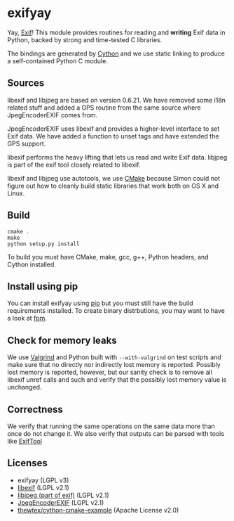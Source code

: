 # exifyay

Yay, [Exif][exif-wp]! This module provides routines for reading and
**writing** Exif data in Python, backed by strong and time-tested C
libraries.

The bindings are generated by [Cython][cython] and we use static
linking to produce a self-contained Python C module.

## Sources
libexif and libjpeg are based on version 0.6.21. We have removed some
i18n related stuff and added a GPS routine from the same source where
JpegEncoderEXIF comes from.

JpegEncoderEXIF uses libexif and provides a higher-level interface to
set Exif data. We have added a function to unset tags and have extended
the GPS support.

libexif performs the heavy lifting that lets us read and write Exif
data. libjpeg is part of the exif tool closely related to libexif.

libexif and libjpeg use autotools, we use [CMake][cmake] because Simon
could not figure out how to cleanly build static libraries that work
both on OS X and Linux.

## Build
```shell
cmake .
make
python setup.py install
```

To build you must have CMake, make, gcc, g++, Python headers, and
Cython installed.

## Install using pip
You can install exifyay using [pip][pip] but you must still have the
build requirements installed. To create binary distrbutions, you
may want to have a look at [fpm][fpm].

## Check for memory leaks
We use [Valgrind][valgrind] and Python built with `--with-valgrind` on
test scripts and make sure that no directly nor indirectly lost memory
is reported. Possibly lost memory is reported, however, but our sanity
check is to remove all libexif unref calls and such and verify that the
possibly lost memory value is unchanged.

## Correctness
We verify that running the same operations on the same data more than
once do not change it. We also verify that outputs can be parsed with
tools like [ExifTool][exiftool]


## Licenses
 * exifyay (LGPL v3)
 * [libexif](http://libexif.sourceforge.net/) (LGPL v2.1)
 * [libjpeg (part of exif)](http://libexif.sourceforge.net/) (LGPL v2.1)
 * [JpegEncoderEXIF](https://github.com/tpruvot/android_hardware_ti_omap4/tree/master/omap3/camera-omap3) (LGPL v2.1)
 * [thewtex/cython-cmake-example](https://github.com/thewtex/cython-cmake-example) (Apache License v2.0)

[exif-wp]: http://en.wikipedia.org/wiki/Exchangeable_image_file_format
[cython]: http://cython.org/
[valgrind]: http://valgrind.org/
[exiftool]: http://www.sno.phy.queensu.ca/~phil/exiftool/
[cmake]: http://www.cmake.org/
[pip]: http://www.pip-installer.org/en/latest/
[fpm]: https://github.com/jordansissel/fpm
